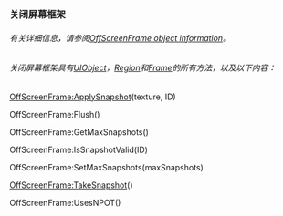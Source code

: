 ### 关闭屏幕框架

###### 有关详细信息，请参阅[OffScreenFrame object information](https://wow.gamepedia.com/UIOBJECT_OffScreenFrame)。

###### 关闭屏幕框架具有[UIObject](https://wow.gamepedia.com/Widget_API#UIObject)，[Region](https://wow.gamepedia.com/Widget_API#Region)和[Frame](https://wow.gamepedia.com/Widget_API#Frame)的所有方法，以及以下内容：

[OffScreenFrame:ApplySnapshot](https://wow.gamepedia.com/API_OffScreenFrame_ApplySnapshot)\(texture, ID\)

OffScreenFrame:Flush\(\)

OffScreenFrame:GetMaxSnapshots\(\)

OffScreenFrame:IsSnapshotValid\(ID\)

OffScreenFrame:SetMaxSnapshots\(maxSnapshots\)

[OffScreenFrame:TakeSnapshot](https://wow.gamepedia.com/API_OffScreenFrame_TakeSnapshot)\(\)

OffScreenFrame:UsesNPOT\(\)



